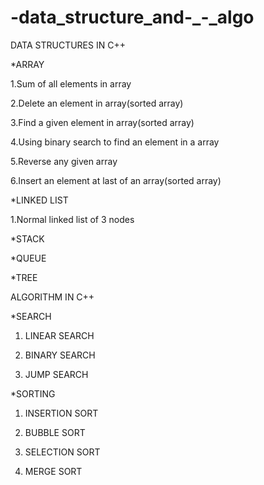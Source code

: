 # -data_structure_and-_-_algo

DATA STRUCTURES IN C++

*ARRAY

1.Sum of all elements in  array 

2.Delete an element in array(sorted array)

3.Find a given element in  array(sorted array)

4.Using binary search to find an element in a array

5.Reverse any  given array

6.Insert an element at last of an array(sorted array)

*LINKED LIST

1.Normal linked list of 3 nodes

*STACK 



*QUEUE


*TREE



ALGORITHM  IN C++

*SEARCH

1. LINEAR SEARCH

2. BINARY SEARCH

3. JUMP SEARCH

*SORTING

1. INSERTION SORT

2. BUBBLE SORT

3. SELECTION SORT

4. MERGE SORT
